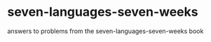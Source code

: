 seven-languages-seven-weeks
===========================

answers to problems from the seven-languages-seven-weeks book

